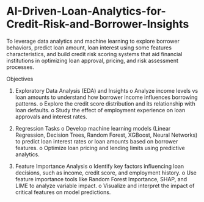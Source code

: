 
# AI-Driven-Loan-Analytics-for-Credit-Risk-and-Borrower-Insights
To leverage data analytics and machine learning to explore borrower behaviors, predict loan amount, loan interest using some features characteristics, and build credit risk scoring systems that aid financial institutions in optimizing loan approval, pricing, and risk assessment processes.

Objectives

1.	Exploratory Data Analysis (EDA) and Insights
  o	Analyze income levels vs loan amounts to understand how borrower income influences borrowing patterns.
  o	Explore the credit score distribution and its relationship with loan defaults.
  o	Study the effect of employment experience on loan approvals and interest rates.

3.	Regression Tasks
  o	Develop machine learning models (Linear Regression, Decision Trees, Random Forest, XGBoost, Neural Networks) to predict loan interest rates or loan amounts based on borrower features.
  o	Optimize loan pricing and lending limits using predictive analytics.

4.	Feature Importance Analysis
  o	Identify key factors influencing loan decisions, such as income, credit score, and employment history.
  o	Use feature importance tools like Random Forest Importance, SHAP, and LIME to analyze variable impact.
  o	Visualize and interpret the impact of critical features on model predictions.

